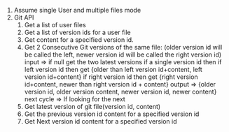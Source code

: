 1. Assume single User and multiple files mode
2. Git API
    1. Get a list of user files
    1. Get a list of version ids for a user file
    1. Get content for a specified version id.
    2. Get 2 Consecutive Git versions of the same file:
            (older version id will be called the left, newer version id will be called the right version id)
            input => if null get the two latest versions
                     if a single version id then
                        if left version id then get {older than left version id+content, left version id+content}
                        if right version id then get {right version id+content, newer than right version id + content}
            output => {older version id, older version content, newer version id, newer content}
            next cycle => If looking for the next
    3. Get latest version of git file(version id, content)
    4. Get the previous version id content for a specified version id
    5. Get Next version id content for a specified version id
